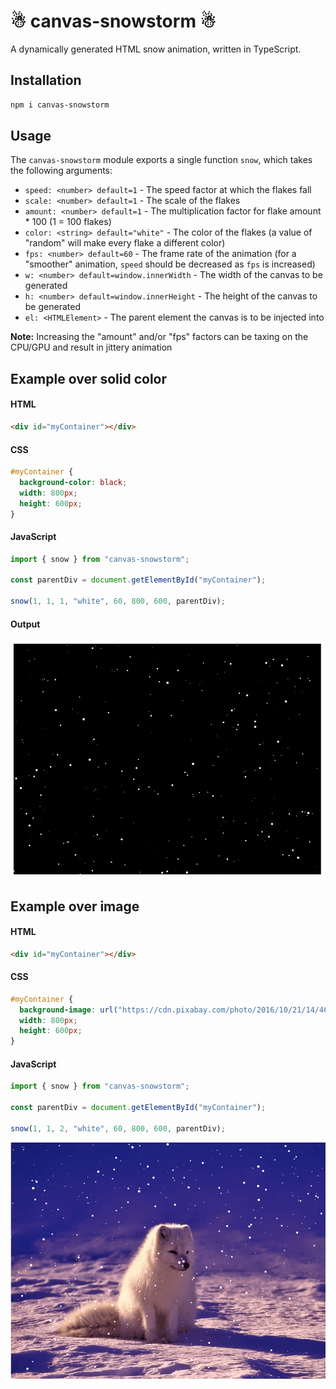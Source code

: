 # ☃ canvas-snowstorm ☃

A dynamically generated HTML snow animation, written in TypeScript.

## Installation

```bash
npm i canvas-snowstorm
```

## Usage

The `canvas-snowstorm` module exports a single function `snow`, which takes the following arguments:

- `speed: <number> default=1` - The speed factor at which the flakes fall
- `scale: <number> default=1` - The scale of the flakes
- `amount: <number> default=1` - The multiplication factor for flake amount \* 100 (1 = 100 flakes)
- `color: <string> default="white"` - The color of the flakes (a value of "random" will make every flake a different color)
- `fps: <number> default=60` - The frame rate of the animation (for a "smoother" animation, `speed` should be decreased as `fps` is increased)
- `w: <number> default=window.innerWidth` - The width of the canvas to be generated
- `h: <number> default=window.innerHeight` - The height of the canvas to be generated
- `el: <HTMLElement>` - The parent element the canvas is to be injected into

**Note:** Increasing the "amount" and/or "fps" factors can be taxing on the CPU/GPU and result in jittery animation

## Example over solid color

#### HTML

```html
<div id="myContainer"></div>
```

#### CSS

```css
#myContainer {
  background-color: black;
  width: 800px;
  height: 600px;
}
```

#### JavaScript

```javascript
import { snow } from "canvas-snowstorm";

const parentDiv = document.getElementById("myContainer");

snow(1, 1, 1, "white", 60, 800, 600, parentDiv);
```

#### Output

![example 1](https://github.com/J-Puls/canvas-snowstorm/raw/master/example.gif)

## Example over image

#### HTML

```html
<div id="myContainer"></div>
```

#### CSS

```css
#myContainer {
  background-image: url("https://cdn.pixabay.com/photo/2016/10/21/14/46/norway-1758183_960_720.jpg");
  width: 800px;
  height: 600px;
}
```

#### JavaScript

```javascript
import { snow } from "canvas-snowstorm";

const parentDiv = document.getElementById("myContainer");

snow(1, 1, 2, "white", 60, 800, 600, parentDiv);
```

![example 2](https://github.com/J-Puls/canvas-snowstorm/raw/master/example-2.gif)

